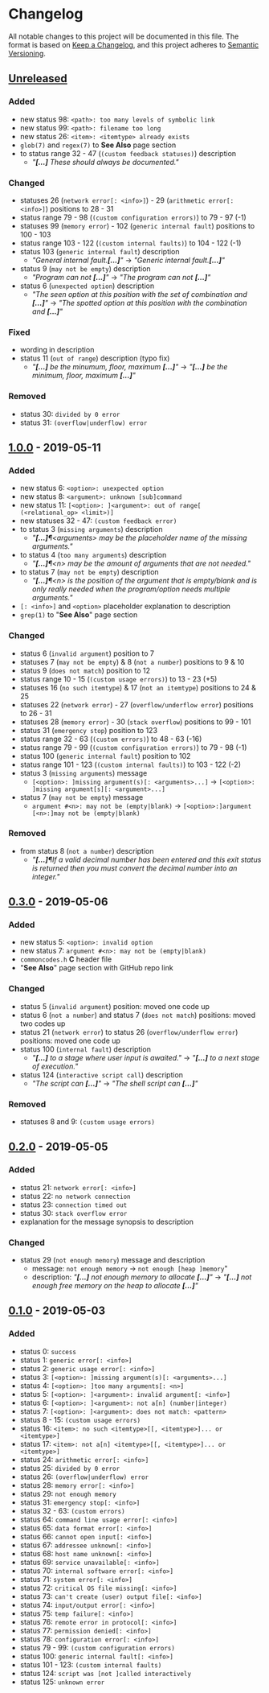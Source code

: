 <!-- markdownlint-disable MD024 -->

# Changelog #

All notable changes to this project will be documented in this file.
The format is based on [Keep a Changelog](https://keepachangelog.com/en/1.0.0/),
and this project adheres to [Semantic Versioning](https://semver.org/spec/v2.0.0.html).

## [Unreleased] ##

[Unreleased]: https://github.com/mfederczuk/commoncodes/compare/v1.0.0...develop

### Added ###

* new status 98: `<path>: too many levels of symbolic link`
* new status 99: `<path>: filename too long`
* new status 26: `<item>: <itemtype> already exists`
* `glob(7)` and `regex(7)` to **See Also** page section
* to status range 32 - 47 (`(custom feedback statuses)`) description
  * _"**[...]** These should always be documented."_

### Changed ###

* statuses 26 (`network error[: <info>]`) - 29 (`arithmetic error[: <info>]`)
  positions to 28 - 31
* status range 79 - 98 (`(custom configuration errors)`) to 79 - 97 (-1)
* statuses 99 (`memory error`) - 102 (`generic internal fault`) positions to
  100 - 103
* status range 103 - 122 (`(custom internal faults)`) to 104 - 122 (-1)
* status 103 (`generic internal fault`) description
  * _"General internal fault.**[...]**"_ → _"Generic internal fault.**[...]**"_
* status 9 (`may not be empty`) description
  * _"Program can not **[...]**"_ → _"The program can not **[...]**"_
* status 6 (`unexpected option`) description
  * _"The seen option at this position with the set of combination and **[...]**"_ →
     _"The spotted option at this position with the combination and **[...]**"_

### Fixed ###

* wording in description
* status 11 (`out of range`) description (typo fix)
  * _"**[...]** be the minumum, floor, maximum **[...]**"_ →
     _"**[...]** be the minimum, floor, maximum **[...]**"_

### Removed ###

* status 30: `divided by 0 error`
* status 31: `(overflow|underflow) error`

## [1.0.0] - 2019-05-11 ##

[1.0.0]: https://mfederczuk.github.io/commoncodes/v/0.3.0...1.0.0.html

### Added ###

* new status 6: `<option>: unexpected option`
* new status 8: `<argument>: unknown [sub]command`
* new status 11: `[<option>: ]<argument>: out of range[ (<relational_op> <limit>)]`
* new statuses 32 - 47: `(custom feedback error)`
* to status 3 (`missing arguments`) description
  * _"**[...]**¶&lt;arguments&gt; may be the placeholder name of the missing arguments."_
* to status 4 (`too many arguments`) description
  * _"**[...]**¶&lt;n&gt; may be the amount of arguments that are not needed."_
* to status 7 (`may not be empty`) description
  * _"**[...]**¶&lt;n&gt; is the position of the argument that is empty/blank and is only really needed when the program/option needs multiple arguments."_
* `[: <info>]` and `<option>` placeholder explanation to description
* `grep(1)` to "**See Also**" page section

### Changed ###

* status 6 (`invalid argument`) position to 7
* statuses 7 (`may not be empty`) & 8 (`not a number`) positions to 9 & 10
* status 9 (`does not match`) position to 12
* status range 10 - 15 (`(custom usage errors)`) to 13 - 23 (+5)
* statuses 16 (`no such itemtype`) & 17 (`not an itemtype`) positions to 24 & 25
* statuses 22 (`network error`) - 27 (`overflow/underflow error`) positions to
  26 - 31
* statuses 28 (`memory error`) - 30 (`stack overflow`) positions to 99 - 101
* status 31 (`emergency stop`) position to 123
* status range 32 - 63 (`(custom errors)`) to 48 - 63 (-16)
* status range 79 - 99 (`(custom configuration errors)`) to 79 - 98 (-1)
* status 100 (`generic internal fault`) position to 102
* status range 101 - 123 (`(custom internal faults)`) to 103 - 122 (-2)
* status 3 (`missing arguments`) message
  * `[<option>: ]missing argument(s)[: <arguments>...]` →
    `[<option>: ]missing argument[s][: <argument>...]`
* status 7 (`may not be empty`) message
  * `argument #<n>: may not be (empty|blank)` →
    `[<option>:]argument [<n>:]may not be (empty|blank)`

### Removed ###

* from status 8 (`not a number`) description
  * _"**[...]**¶If a valid decimal number has been entered and this exit status is returned then you must convert the decimal number into an integer."_

## [0.3.0] - 2019-05-06 ##

[0.3.0]: https://mfederczuk.github.io/commoncodes/v/0.2.0...0.3.0.html

### Added ###

* new status 5: `<option>: invalid option`
* new status 7: `argument #<n>: may not be (empty|blank)`
* `commoncodes.h` **C** header file
* "**See Also**" page section with GitHub repo link

### Changed ###

* status 5 (`invalid argument`) position: moved one code up
* status 6 (`not a number`) and status 7 (`does not match`) positions: moved two
  codes up
* status 21 (`network error`) to status 26 (`overflow/underflow error`) positions:
  moved one code up
* status 100 (`internal fault`) description
  * _"**[...]** to a stage where user input is awaited."_ →
    _"**[...]** to a next stage of execution."_
* status 124 (`interactive script call`) description
  * _"The script can **[...]**"_ → _"The shell script can **[...]**"_

### Removed ###

* statuses 8 and 9: `(custom usage errors)`

## [0.2.0] - 2019-05-05 ##

[0.2.0]: https://mfederczuk.github.io/commoncodes/v/0.1.0...0.2.0.html

### Added ###

* status 21: `network error[: <info>]`
* status 22: `no network connection`
* status 23: `connection timed out`
* status 30: `stack overflow error`
* explanation for the message synopsis to description

### Changed ###

* status 29 (`not enough memory`) message and description
  * message: `not enough memory` → `not enough [heap ]memory`"
  * description: _"**[...]** not enough memory to allocate **[...]**"_ →
    _"**[...]** not enough free memory on the heap to allocate **[...]**"_

## [0.1.0] - 2019-05-03 ##

[0.1.0]: https://mfederczuk.github.io/commoncodes/v/0.1.0.html

### Added ###

* status 0: `success`
* status 1: `generic error[: <info>]`
* status 2: `generic usage error[: <info>]`
* status 3: `[<option>: ]missing argument(s)[: <arguments>...]`
* status 4: `[<option>: ]too many arguments[: <n>]`
* status 5: `[<option>: ]<argument>: invalid argument[: <info>]`
* status 6: `[<option>: ]<argument>: not a[n] (number|integer)`
* status 7: `[<option>: ]<argument>: does not match: <pattern>`
* status 8 - 15: `(custom usage errors)`
* status 16: `<item>: no such <itemtype>[[, <itemtype>]... or <itemtype>]`
* status 17: `<item>: not a[n] <itemtype>[[, <itemtype>]... or <itemtype>]`
* status 24: `arithmetic error[: <info>]`
* status 25: `divided by 0 error`
* status 26: `(overflow|underflow) error`
* status 28: `memory error[: <info>]`
* status 29: `not enough memory`
* status 31: `emergency stop[: <info>]`
* status 32 - 63: `(custom errors)`
* status 64: `command line usage error[: <info>]`
* status 65: `data format error[: <info>]`
* status 66: `cannot open input[: <info>]`
* status 67: `addressee unknown[: <info>]`
* status 68: `host name unknown[: <info>]`
* status 69: `service unavailable[: <info>]`
* status 70: `internal software error[: <info>]`
* status 71: `system error[: <info>]`
* status 72: `critical OS file missing[: <info>]`
* status 73: `can't create (user) output file[: <info>]`
* status 74: `input/output error[: <info>]`
* status 75: `temp failure[: <info>]`
* status 76: `remote error in protocol[: <info>]`
* status 77: `permission denied[: <info>]`
* status 78: `configuration error[: <info>]`
* status 79 - 99: `(custom configuration errors)`
* status 100: `generic internal fault[: <info>]`
* status 101 - 123: `(custom internal faults)`
* status 124: `script was [not ]called interactively`
* status 125: `unknown error`
